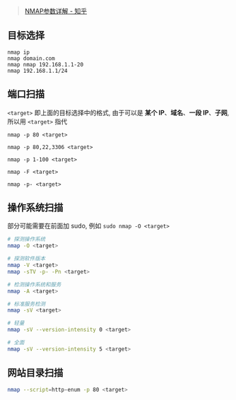 > [NMAP参数详解 - 知乎](https://zhuanlan.zhihu.com/p/420316338)

## 目标选择

```
nmap ip
nmap domain.com
nmap nmap 192.168.1.1-20
nmap 192.168.1.1/24
```

## 端口扫描

`<target>` 即上面的目标选择中的格式, 由于可以是 **某个 IP**、**域名**、**一段 IP**、**子网**, 所以用 `<target>` 指代

```
nmap -p 80 <target>

nmap -p 80,22,3306 <target>

nmap -p 1-100 <target>

nmap -F <target>

nmap -p- <target>
```

## 操作系统扫描

部分可能需要在前面加 sudo, 例如 `sudo nmap -O <target>`

```bash
# 探测操作系统
nmap -O <target>

# 探测软件版本
nmap -V <target>
nmap -sTV -p- -Pn <target>

# 检测操作系统和服务
nmap -A <target>

# 标准服务检测
nmap -sV <target>

# 轻量
nmap -sV --version-intensity 0 <target>

# 全面
nmap -sV --version-intensity 5 <target>
```

## 网站目录扫描

```bash
nmap --script=http-enum -p 80 <target>
```

